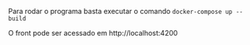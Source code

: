Para rodar o programa basta executar o comando
```docker-compose up --build```

O front pode ser acessado em http://localhost:4200